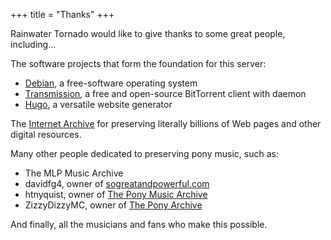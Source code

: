 +++
title = "Thanks"
+++

Rainwater Tornado would like to give thanks to some great people, including...

The software projects that form the foundation for this server:

* [Debian](https://www.debian.org/), a free-software operating system
* [Transmission](https://transmissionbt.com/), a free and open-source BitTorrent client with daemon
* [Hugo](https://gohugo.io/), a versatile website generator

The [Internet Archive](https://archive.org/) for preserving literally billions of Web pages and other digital resources.

Many other people dedicated to preserving pony music, such as:

* The MLP Music Archive
* davidfg4, owner of [sogreatandpowerful.com](http://sogreatandpowerful.com/)
* htnyquist, owner of [The Pony Music Archive](https://ponemusic.net/)
* ZizzyDizzyMC, owner of [The Pony Archive](http://theponyarchive.com/)

And finally, all the musicians and fans who make this possible.